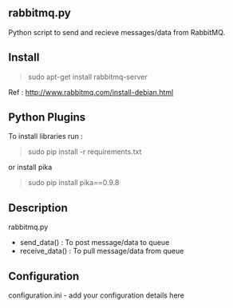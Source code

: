 
## rabbitmq.py
Python script to send and recieve messages/data from RabbitMQ.

## Install 
>sudo apt-get install rabbitmq-server

Ref : http://www.rabbitmq.com/install-debian.html

## Python Plugins
To install libraries run : 
> sudo pip install -r requirements.txt
 
 or install pika
 
 > sudo pip install pika==0.9.8

## Description
   rabbitmq.py
   - send_data() : To post message/data to queue
   - receive_data() : To pull message/data from queue
   
## Configuration
   configuration.ini -  add your configuration details here 





